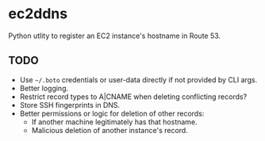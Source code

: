 # ec2ddns

Python utlity to register an EC2 instance's hostname in Route 53.

## TODO

- Use `~/.boto` credentials or user-data directly if not provided by CLI args.
- Better logging.
- Restrict record types to A|CNAME when deleting conflicting records?
- Store SSH fingerprints in DNS.
- Better permissions or logic for deletion of other records:
    - If another machine legitimately has that hostname.
    - Malicious deletion of another instance's record.
